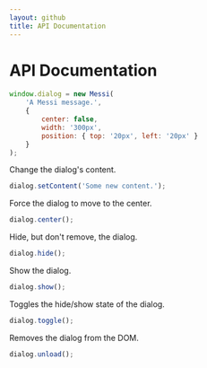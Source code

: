 ```yaml
---
layout: github
title: API Documentation
---
```

# API Documentation


```javascript
window.dialog = new Messi(
    'A Messi message.',
    {
        center: false,
        width: '300px',
        position: { top: '20px', left: '20px' }
    }
);
```

Change the dialog's content.

```javascript
dialog.setContent('Some new content.');
```

Force the dialog to move to the center.

```javascript
dialog.center();
```

Hide, but don't remove, the dialog.

```javascript
dialog.hide();
```

Show the dialog.

```javascript
dialog.show();
```

Toggles the hide/show state of the dialog.

```javascript
dialog.toggle();
```

Removes the dialog from the DOM.

```javascript
dialog.unload();
```
